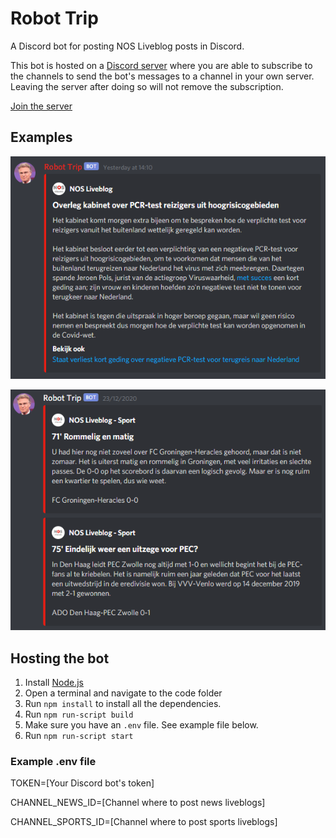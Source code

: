 # Robot Trip

A Discord bot for posting NOS Liveblog posts in Discord.

This bot is hosted on a [Discord server](https://discord.gg/b5adKRGQ3w) where you are able to subscribe to the channels to send the bot's messages to a channel in your own server. Leaving the server after doing so will not remove the subscription.

[Join the server](https://discord.gg/b5adKRGQ3w)

## Examples

![](images/examples/nieuws.png)

![](images/examples/sport.png)

## Hosting the bot

1. Install [Node.js](https://nodejs.org/en/)
2. Open a terminal and navigate to the code folder
3. Run `npm install` to install all the dependencies.
4. Run `npm run-script build`
5. Make sure you have an `.env` file. See example file below.
6. Run `npm run-script start`

### Example .env file

TOKEN=[Your Discord bot's token]

CHANNEL_NEWS_ID=[Channel where to post news liveblogs]

CHANNEL_SPORTS_ID=[Channel where to post sports liveblogs]

